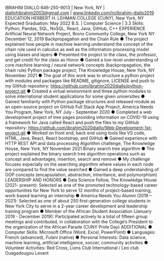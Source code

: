 IBRAHIM DIALLO
646-250-9013 | New York, NY | diallohibrahim2003@gmail.com | www.linkedin.com/in/ibrahim-diallo2019
EDUCATION
HERBERT H. LEHMAN COLLEGE (CUNY), New York, NY Expected Graduation: May 2022
B.S. | Computer Science | 3.3
Skills: Python, Pandas, SQL, NoSQL, React, Java, GitHub, C++
EXPERIENCE
Artificial Neural Network Project, Bronx Community College, New York NY December 12, 2019
Backpropagation and the Chain Rule
● The project explained how people in machine learning understand the concept of the chain rule used in calculus as well as the information processing model using biases and layers
● Presented the project to the class, the professor, and get credit for the class as Honor
● Gained a low-level understanding of core machine learning / neural network concepts (backpropagation, the chain rule)
Python package project, The Knowledge House, New York, NY November 2021
● The goal of this work was to structure a python project with modules and packages like README, gitignore, LICENSE and push to my GitHub repository: https://github.com/ibrahim2020diallo/python-project.git
● Created a virtual environment and three python modules to solve international student applications for some given universities
● Gained familiarity with Python package structures and released module as an open-source project on GitHub
Full Stack App Project, America Needs You Program, New York, NY July - September 2020
● Completed a web development project of tree pages providing information on COVID-19 using a framework for Java called React and push the files to my GitHub repository: https://github.com/ibrahim2020diallo/Web-Development-1st-project.git
● Worked on front end, back end using tools like VS code, HTML, Java, React, React bootstrap, and GitHub
● Gained experience with HTTP REST API and data processing
Algorithm challenge, The Knowledge House, New York, NY November 2021
Binary search tree algorithm
● The project explained the binary search tree algorithm operations such as concept and advantages, insertion, search and remove
● My challenge focuses especially on the searching algorithm where values in each node are compared to find the value searched ● Gained a deep understanding of OOP concepts (encapsulation, abstraction, inheritance, and polymorphism)
LEADERSHIP AND HONORS
● Data Science Fellow, The Knowledge House (2021- present): Selected as one of the promoted technology-based career opportunities for New York to serve 12 months of project-based training, work-based learning an internship
● America Needs You Alumni (2019 – 2021): Selected as one of about 250 first-generation college students in New York City to serve in a 2-year career development and leadership training program
● Member of the African Student Association (January 2019 - December 2019): Participated actively to a total of fifteen group meetings and contributed, in collaboration with the College’s President to the organization of the African Parade (CUNY Pride Day)
ADDITIONAL
● Computer Skills: Microsoft Office (Word, Excel, PowerPoint)
● Languages: French (advanced), Fulani (native)
● Personal Interests: Data science, machine learning, artificial intelligence, soccer, community activities
● Volunteer Activities: Red Cross, Lions Club International / Leo club Ouagadougou Levant
